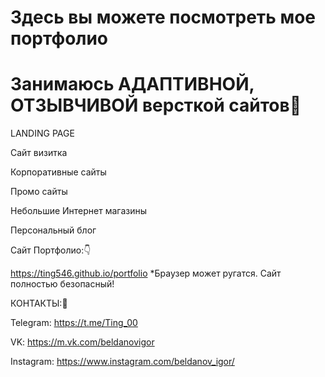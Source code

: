 # Здесь вы можете посмотреть мое портфолио
# Занимаюсь АДАПТИВНОЙ, ОТЗЫВЧИВОЙ версткой сайтов🧐
LANDING PAGE

Сайт визитка

Корпоративные сайты

Промо сайты

Небольшие Интернет магазины

Персональный блог

Сайт Портфолио:👇

https://ting546.github.io/portfolio *Браузер может ругатся. Сайт полностью безопасный!

КОНТАКТЫ:💬

Telegram: https://t.me/Ting_00

VK: https://m.vk.com/beldanovigor

Instagram: https://www.instagram.com/beldanov_igor/
